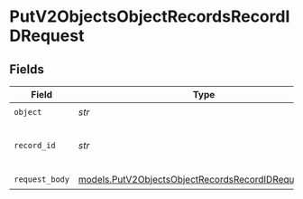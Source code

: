 # PutV2ObjectsObjectRecordsRecordIDRequest


## Fields

| Field                                                                                                            | Type                                                                                                             | Required                                                                                                         | Description                                                                                                      | Example                                                                                                          |
| ---------------------------------------------------------------------------------------------------------------- | ---------------------------------------------------------------------------------------------------------------- | ---------------------------------------------------------------------------------------------------------------- | ---------------------------------------------------------------------------------------------------------------- | ---------------------------------------------------------------------------------------------------------------- |
| `object`                                                                                                         | *str*                                                                                                            | :heavy_check_mark:                                                                                               | N/A                                                                                                              | people                                                                                                           |
| `record_id`                                                                                                      | *str*                                                                                                            | :heavy_check_mark:                                                                                               | N/A                                                                                                              | 891dcbfc-9141-415d-9b2a-2238a6cc012d                                                                             |
| `request_body`                                                                                                   | [models.PutV2ObjectsObjectRecordsRecordIDRequestBody](../models/putv2objectsobjectrecordsrecordidrequestbody.md) | :heavy_check_mark:                                                                                               | N/A                                                                                                              |                                                                                                                  |
